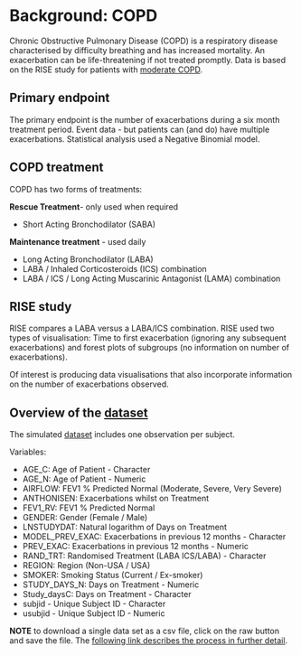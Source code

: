 # Background: COPD

Chronic Obstructive Pulmonary Disease (COPD) is a respiratory disease characterised by difficulty breathing and has increased mortality. An exacerbation can be life-threatening if not treated promptly.
Data is based on the RISE study for patients with [moderate COPD](https://www.resmedjournal.com/article/S0954-6111(17)30314-1/fulltext). 

## Primary endpoint 

The primary endpoint is the number of exacerbations during a six month treatment period. Event data - but patients can (and do) have multiple exacerbations. Statistical analysis used a Negative Binomial model.

## COPD treatment 

COPD has two forms of treatments:

**Rescue Treatment**- only used when required

* Short Acting Bronchodilator (SABA)

**Maintenance treatment** - used daily

* Long Acting Bronchodilator (LABA)
* LABA / Inhaled Corticosteroids (ICS) combination
* LABA / ICS / Long Acting Muscarinic Antagonist (LAMA) combination

## RISE study

RISE compares a LABA versus a LABA/ICS combination. RISE used two types of visualisation: Time to first exacerbation (ignoring any subsequent exacerbations) and forest plots of subgroups (no information on number of exacerbations).

Of interest is producing data visualisations that also incorporate information on the number of exacerbations observed.

## Overview of the [dataset](https://github.com/VIS-SIG/Wonderful-Wednesdays/blob/master/data/2020/2020-07-08/2020-07-08-COPD-PSI-data.csv)

The simulated [dataset](https://github.com/VIS-SIG/Wonderful-Wednesdays/blob/master/data/2020/2020-07-08/2020-07-08-COPD-PSI-data.csv) includes one observation per subject.

Variables:

* AGE_C: Age of Patient - Character
* AGE_N: Age of Patient - Numeric
* AIRFLOW: FEV1 % Predicted Normal (Moderate, Severe, Very Severe)
* ANTHONISEN: Exacerbations whilst on Treatment
* FEV1_RV: FEV1 % Predicted Normal
* GENDER: Gender (Female / Male)
* LNSTUDYDAT: Natural logarithm of Days on Treatment
* MODEL_PREV_EXAC: Exacerbations in previous 12 months - Character
* PREV_EXAC: Exacerbations in previous 12 months - Numeric
* RAND_TRT: Randomised Treatment (LABA ICS/LABA) - Character
* REGION: Region (Non-USA / USA)
* SMOKER: Smoking Status (Current / Ex-smoker)
* STUDY_DAYS_N: Days on Treatment - Numeric
* Study_daysC: Days on Treatment - Character
* subjid - Unique Subject ID - Character
* usubjid - Unique Subject ID - Numeric

**NOTE** to download a single data set as a csv file, click on the raw button and save the file. The [following link describes the process in further detail](https://stackoverflow.com/questions/4604663/download-single-files-from-github).
